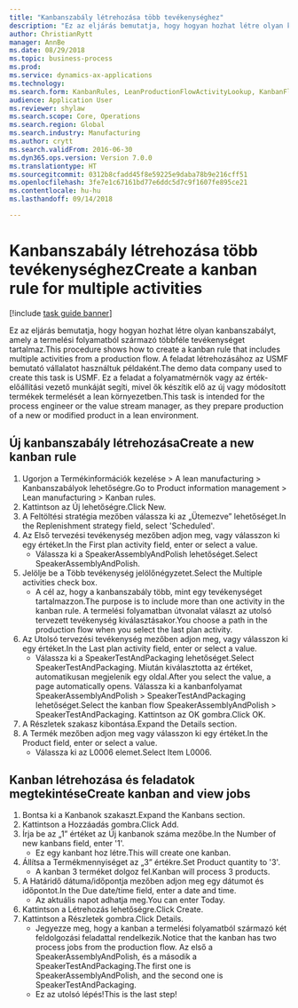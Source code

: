 ```yaml
--- 
title: "Kanbanszabály létrehozása több tevékenységhez"
description: "Ez az eljárás bemutatja, hogy hogyan hozhat létre olyan kanbanszabályt, amely a termelési folyamatból származó többféle tevékenységet tartalmaz."
author: ChristianRytt
manager: AnnBe
ms.date: 08/29/2018
ms.topic: business-process
ms.prod: 
ms.service: dynamics-ax-applications
ms.technology: 
ms.search.form: KanbanRules, LeanProductionFlowActivityLookup, KanbanFlowSelection, InventItemIdLookupSimple, KanbanCreateScheduled, Kanban
audience: Application User
ms.reviewer: shylaw
ms.search.scope: Core, Operations
ms.search.region: Global
ms.search.industry: Manufacturing
ms.author: crytt
ms.search.validFrom: 2016-06-30
ms.dyn365.ops.version: Version 7.0.0
ms.translationtype: HT
ms.sourcegitcommit: 0312b8cfadd45f8e59225e9daba78b9e216cff51
ms.openlocfilehash: 3fe7e1c67161bd77e6ddc5d7c9f1607fe895ce21
ms.contentlocale: hu-hu
ms.lasthandoff: 09/14/2018

---
```

# <a name="create-a-kanban-rule-for-multiple-activities"></a><span data-ttu-id="9598d-103">Kanbanszabály létrehozása több tevékenységhez</span><span class="sxs-lookup"><span data-stu-id="9598d-103">Create a kanban rule for multiple activities</span></span>

[!include [task guide banner](../../includes/task-guide-banner.md)]

<span data-ttu-id="9598d-104">Ez az eljárás bemutatja, hogy hogyan hozhat létre olyan kanbanszabályt, amely a termelési folyamatból származó többféle tevékenységet tartalmaz.</span><span class="sxs-lookup"><span data-stu-id="9598d-104">This procedure shows how to create a kanban rule that includes multiple activities from a production flow.</span></span> <span data-ttu-id="9598d-105">A feladat létrehozásához az USMF bemutató vállalatot használtuk példaként.</span><span class="sxs-lookup"><span data-stu-id="9598d-105">The demo data company used to create this task is USMF.</span></span> <span data-ttu-id="9598d-106">Ez a feladat a folyamatmérnök vagy az érték-előállítási vezető munkáját segíti, mivel ők készítik elő az új vagy módosított termékek termelését a lean környezetben.</span><span class="sxs-lookup"><span data-stu-id="9598d-106">This task is intended for the process engineer or the value stream manager, as they prepare production of a new or modified product in a lean environment.</span></span>


## <a name="create-a-new-kanban-rule"></a><span data-ttu-id="9598d-107">Új kanbanszabály létrehozása</span><span class="sxs-lookup"><span data-stu-id="9598d-107">Create a new kanban rule</span></span>
1. <span data-ttu-id="9598d-108">Ugorjon a Termékinformációk kezelése > A lean manufacturing > Kanbanszabályok lehetőségre.</span><span class="sxs-lookup"><span data-stu-id="9598d-108">Go to Product information management > Lean manufacturing > Kanban rules.</span></span>
2. <span data-ttu-id="9598d-109">Kattintson az Új lehetőségre.</span><span class="sxs-lookup"><span data-stu-id="9598d-109">Click New.</span></span>
3. <span data-ttu-id="9598d-110">A Feltöltési stratégia mezőben válassza ki az „Ütemezve” lehetőséget.</span><span class="sxs-lookup"><span data-stu-id="9598d-110">In the Replenishment strategy field, select 'Scheduled'.</span></span>
4. <span data-ttu-id="9598d-111">Az Első tervezési tevékenység mezőben adjon meg, vagy válasszon ki egy értéket.</span><span class="sxs-lookup"><span data-stu-id="9598d-111">In the First plan activity field, enter or select a value.</span></span>
    * <span data-ttu-id="9598d-112">Válassza ki a SpeakerAssemblyAndPolish lehetőséget.</span><span class="sxs-lookup"><span data-stu-id="9598d-112">Select SpeakerAssemblyAndPolish.</span></span>  
5. <span data-ttu-id="9598d-113">Jelölje be a Több tevékenység jelölőnégyzetet.</span><span class="sxs-lookup"><span data-stu-id="9598d-113">Select the Multiple activities check box.</span></span>
    * <span data-ttu-id="9598d-114">A cél az, hogy a kanbanszabály több, mint egy tevékenységet tartalmazzon.</span><span class="sxs-lookup"><span data-stu-id="9598d-114">The purpose is to include more than one activity in the kanban rule.</span></span> <span data-ttu-id="9598d-115">A termelési folyamatban útvonalat választ az utolsó tervezett tevékenység kiválasztásakor.</span><span class="sxs-lookup"><span data-stu-id="9598d-115">You choose a path in the production flow when you select the last plan activity.</span></span>  
6. <span data-ttu-id="9598d-116">Az Utolsó tervezési tevékenység mezőben adjon meg, vagy válasszon ki egy értéket.</span><span class="sxs-lookup"><span data-stu-id="9598d-116">In the Last plan activity field, enter or select a value.</span></span>
    * <span data-ttu-id="9598d-117">Válassza ki a SpeakerTestAndPackaging lehetőséget.</span><span class="sxs-lookup"><span data-stu-id="9598d-117">Select SpeakerTestAndPackaging.</span></span> <span data-ttu-id="9598d-118">Miután kiválasztotta az értéket, automatikusan megjelenik egy oldal.</span><span class="sxs-lookup"><span data-stu-id="9598d-118">After you select the value, a page automatically opens.</span></span> <span data-ttu-id="9598d-119">Válassza ki a kanbanfolyamat SpeakerAssemblyAndPolish > SpeakerTestAndPackaging lehetőséget.</span><span class="sxs-lookup"><span data-stu-id="9598d-119">Select the kanban flow SpeakerAssemblyAndPolish > SpeakerTestAndPackaging.</span></span> <span data-ttu-id="9598d-120">Kattintson az OK gombra.</span><span class="sxs-lookup"><span data-stu-id="9598d-120">Click OK.</span></span>  
7. <span data-ttu-id="9598d-121">A Részletek szakasz kibontása.</span><span class="sxs-lookup"><span data-stu-id="9598d-121">Expand the Details section.</span></span>
8. <span data-ttu-id="9598d-122">A Termék mezőben adjon meg vagy válasszon ki egy értéket.</span><span class="sxs-lookup"><span data-stu-id="9598d-122">In the Product field, enter or select a value.</span></span>
    * <span data-ttu-id="9598d-123">Válassza ki az L0006 elemet.</span><span class="sxs-lookup"><span data-stu-id="9598d-123">Select Item L0006.</span></span>  

## <a name="create-kanban-and-view-jobs"></a><span data-ttu-id="9598d-124">Kanban létrehozása és feladatok megtekintése</span><span class="sxs-lookup"><span data-stu-id="9598d-124">Create kanban and view jobs</span></span>
1. <span data-ttu-id="9598d-125">Bontsa ki a Kanbanok szakaszt.</span><span class="sxs-lookup"><span data-stu-id="9598d-125">Expand the Kanbans section.</span></span>
2. <span data-ttu-id="9598d-126">Kattintson a Hozzáadás gombra.</span><span class="sxs-lookup"><span data-stu-id="9598d-126">Click Add.</span></span>
3. <span data-ttu-id="9598d-127">Írja be az „1” értéket az Új kanbanok száma mezőbe.</span><span class="sxs-lookup"><span data-stu-id="9598d-127">In the Number of new kanbans field, enter '1'.</span></span>
    * <span data-ttu-id="9598d-128">Ez egy kanbant hoz létre.</span><span class="sxs-lookup"><span data-stu-id="9598d-128">This will create one kanban.</span></span>  
4. <span data-ttu-id="9598d-129">Állítsa a Termékmennyiséget az „3” értékre.</span><span class="sxs-lookup"><span data-stu-id="9598d-129">Set Product quantity to '3'.</span></span>
    * <span data-ttu-id="9598d-130">A kanban 3 terméket dolgoz fel.</span><span class="sxs-lookup"><span data-stu-id="9598d-130">Kanban will process 3 products.</span></span>  
5. <span data-ttu-id="9598d-131">A Határidő dátuma/időpontja mezőben adjon meg egy dátumot és időpontot.</span><span class="sxs-lookup"><span data-stu-id="9598d-131">In the Due date/time field, enter a date and time.</span></span>
    * <span data-ttu-id="9598d-132">Az aktuális napot adhatja meg.</span><span class="sxs-lookup"><span data-stu-id="9598d-132">You can enter Today.</span></span>  
6. <span data-ttu-id="9598d-133">Kattintson a Létrehozás lehetőségre.</span><span class="sxs-lookup"><span data-stu-id="9598d-133">Click Create.</span></span>
7. <span data-ttu-id="9598d-134">Kattintson a Részletek gombra.</span><span class="sxs-lookup"><span data-stu-id="9598d-134">Click Details.</span></span>
    * <span data-ttu-id="9598d-135">Jegyezze meg, hogy a kanban a termelési folyamatból származó két feldolgozási feladattal rendelkezik.</span><span class="sxs-lookup"><span data-stu-id="9598d-135">Notice that the kanban has two process jobs from the production flow.</span></span> <span data-ttu-id="9598d-136">Az első a SpeakerAssemblyAndPolish, és a második a SpeakerTestAndPackaging.</span><span class="sxs-lookup"><span data-stu-id="9598d-136">The first one is SpeakerAssemblyAndPolish, and the second one is SpeakerTestAndPackaging.</span></span>  
    * <span data-ttu-id="9598d-137">Ez az utolsó lépés!</span><span class="sxs-lookup"><span data-stu-id="9598d-137">This is the last step!</span></span>  


